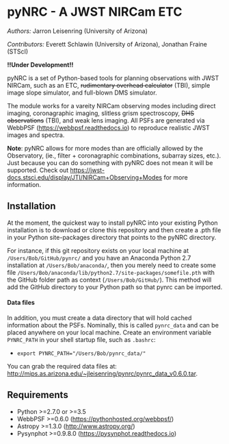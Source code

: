 pyNRC - A JWST NIRCam ETC
=========================

*Authors:* Jarron Leisenring (University of Arizona)

*Contributors:* Everett Schlawin (University of Arizona), Jonathan Fraine (STScI)

**!!Under Development!!**

pyNRC is a set of Python-based tools for planning observations with JWST NIRCam, 
such as an ETC, ~~rudimentary overhead calculator~~ (TBI), simple image slope 
simulator, and full-blown DMS simulator.

The module works for a vareity NIRCam observing modes including direct imaging, 
coronagraphic imaging, slitless grism spectroscopy, ~~DHS observations~~ (TBI), 
and weak lens imaging.
All PSFs are generated via WebbPSF (https://webbpsf.readthedocs.io) to reproduce 
realistic JWST images and spectra.

**Note**: pyNRC allows for more modes than are officially allowed by the Observatory,
(ie., filter + coronagraphic combinations, subarray sizes, etc.). 
Just because you can do something with pyNRC does not mean it will be supported.
Check out https://jwst-docs.stsci.edu/display/JTI/NIRCam+Observing+Modes for more information.

## Installation

At the moment, the quickest way to install pyNRC into your existing Python installation 
is to download or clone this repository and then create a .pth file in your Python 
site-packages directory that points to the pyNRC directory. 

For instance, if this git repository exists on your local machine at 
``/Users/Bob/GitHub/pynrc/`` and you have an Anaconda Python 2.7 installation at 
``/Users/Bob/anaconda/``, then you merely need to create some 
file ``/Users/Bob/anaconda/lib/python2.7/site-packages/somefile.pth`` with the GitHub 
folder path as context (``/Users/Bob/GitHub/``).
This method will add the GitHub directory to your Python path so that pynrc can be imported.

#### Data files

In addition, you must create a data directory that will hold cached information 
about the PSFs. Nominally, this is called ``pynrc_data`` and can be placed anywhere 
on your local machine. Create an environment variable ``PYNRC_PATH`` in your shell 
startup file, such as ``.bashrc``:

- ``export PYNRC_PATH="/Users/Bob/pynrc_data/"``

You can grab the required data files at: http://mips.as.arizona.edu/~jleisenring/pynrc/pynrc_data_v0.6.0.tar. 

## Requirements

+ Python >=2.7.0 or >=3.5
+ WebbPSF >=0.6.0 (https://pythonhosted.org/webbpsf/)
+ Astropy >=1.3.0 (http://www.astropy.org/)
+ Pysynphot >=0.9.8.0 (https://pysynphot.readthedocs.io)
